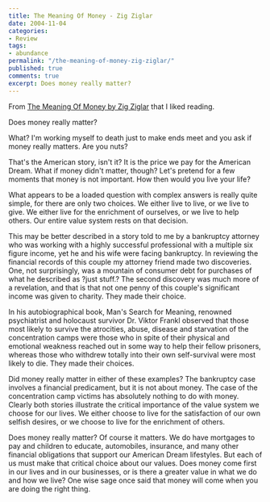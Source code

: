 ```yaml
---
title: The Meaning Of Money - Zig Ziglar
date: 2004-11-04
categories:
- Review
tags:
- abundance
permalink: "/the-meaning-of-money-zig-ziglar/"
published: true
comments: true
excerpt: Does money really matter?
---
```

From [The Meaning Of Money by Zig Ziglar](https://www.ziglar.com) that I liked reading.

Does money really matter?

What? I'm working myself to death just to make ends meet and you ask if money really matters. Are you nuts?

That's the American story, isn't it? It is the price we pay for the American Dream. What if money didn't matter, though? Let's pretend for a few moments that money is not important. How then would you live your life?

What appears to be a loaded question with complex answers is really quite simple, for there are only two choices. We either live to live, or we live to give. We either live for the enrichment of ourselves, or we live to help others. Our entire value system rests on that decision.

This may be better described in a story told to me by a bankruptcy attorney who was working with a highly successful professional with a multiple six figure income, yet he and his wife were facing bankruptcy. In reviewing the financial records of this couple my attorney friend made two discoveries. One, not surprisingly, was a mountain of consumer debt for purchases of what he described as ?just stuff.? The second discovery was much more of a revelation, and that is that not one penny of this couple's significant income was given to charity. They made their choice.

In his autobiographical book, Man's Search for Meaning, renowned psychiatrist and holocaust survivor Dr. Viktor Frankl observed that those most likely to survive the atrocities, abuse, disease and starvation of the concentration camps were those who in spite of their physical and emotional weakness reached out in some way to help their fellow prisoners, whereas those who withdrew totally into their own self-survival were most likely to die. They made their choices.

Did money really matter in either of these examples? The bankruptcy case involves a financial predicament, but it is not about money. The case of the concentration camp victims has absolutely nothing to do with money. Clearly both stories illustrate the critical importance of the value system we choose for our lives. We either choose to live for the satisfaction of our own selfish desires, or we choose to live for the enrichment of others.

Does money really matter? Of course it matters. We do have mortgages to pay and children to educate, automobiles, insurance, and many other financial obligations that support our American Dream lifestyles. But each of us must make that critical choice about our values. Does money come first in our lives and in our businesses, or is there a greater value in what we do and how we live? One wise sage once said that money will come when you are doing the right thing.